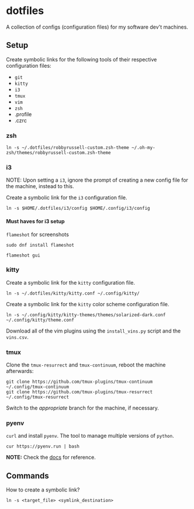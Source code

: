 # dotfiles

A collection of configs (configuration files) for my software dev't machines.

## Setup

Create symbolic links for the following tools of their respective configuration
files:

- `git`
- `kitty`
- `i3`
- `tmux`
- `vim`
- `zsh`
- .profile
- .czrc

### zsh

```console
ln -s ~/.dotfiles/robbyrussell-custom.zsh-theme ~/.oh-my-zsh/themes/robbyrussell-custom.zsh-theme
```

### i3

NOTE: Upon setting a `i3`, ignore the prompt of creating a new config file for
the machine, instead to this.

Create a symbolic link for the `i3` configuration file.

```console
ln -s $HOME/.dotfiles/i3/config $HOME/.config/i3/config
```

#### Must haves for i3 setup

`flameshot` for screenshots

```console
sudo dnf install flameshot
```

```console
flameshot gui
```

### kitty

Create a symbolic link for the `kitty` configuration file.

```console
ln -s ~/.dotfiles/kitty/kitty.conf ~/.config/kitty/
```

Create a symbolic link for the `kitty` color scheme configuration file.

```console
ln -s ~/.config/kitty/kitty-themes/themes/solarized-dark.conf ~/.config/kitty/theme.conf
```

Download all of the vim plugins using the `install_vins.py` script and the
`vins.csv`.

### tmux

Clone the `tmux-resurrect` and `tmux-continuum`, reboot the machine afterwards:

```console
git clone https://github.com/tmux-plugins/tmux-continuum ~/.config/tmux-continuum
git clone https://github.com/tmux-plugins/tmux-resurrect ~/.config/tmux-resurrect
```

Switch to the _appropriate_ branch for the machine, if necessary.

### pyenv

`curl` and install `pyenv`. The tool to manage multiple versions of `python`.

```console
cur https://pyenv.run | bash
```

**NOTE:** Check the [docs](https://github.com/pyenv/pyenv?tab=readme-ov-file#automatic-installer) for reference.

## Commands

How to create a symbolic link?

```console
ln -s <target_file> <symlink_destination>
```
